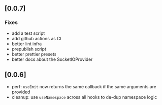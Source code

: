 ## [0.0.7]

### Fixes

- add a test script
- add github actions as CI
- better lint infra
- prepublish script
- better prettier presets
- better docs about the SocketIOProvider

## [0.0.6]

- perf: `useEmit` now returns the same callback if the same arguments are provided
- cleanup: use `useNamespace` across all hooks to de-dup namespace logic
